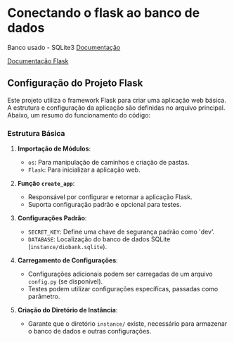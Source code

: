 # Conectando o flask ao banco de dados

Banco usado - SQLite3 [Documentação](https://sqlite.org/)

[Documentação Flask](https://flask.palletsprojects.com/en/stable/)

## Configuração do Projeto Flask

Este projeto utiliza o framework Flask para criar uma aplicação web básica. A estrutura e configuração da aplicação são definidas no arquivo principal. Abaixo, um resumo do funcionamento do código:

### Estrutura Básica

1. **Importação de Módulos**:
   - `os`: Para manipulação de caminhos e criação de pastas.
   - `Flask`: Para inicializar a aplicação web.

2. **Função `create_app`**:
   - Responsável por configurar e retornar a aplicação Flask.
   - Suporta configuração padrão e opcional para testes.

3. **Configurações Padrão**:
   - `SECRET_KEY`: Define uma chave de segurança padrão como 'dev'.
   - `DATABASE`: Localização do banco de dados SQLite (`instance/diobank.sqlite`).

4. **Carregamento de Configurações**:
   - Configurações adicionais podem ser carregadas de um arquivo `config.py` (se disponível).
   - Testes podem utilizar configurações específicas, passadas como parâmetro.

5. **Criação do Diretório de Instância**:
   - Garante que o diretório `instance/` existe, necessário para armazenar o banco de dados e outras configurações.

